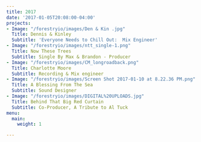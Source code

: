 ```yaml
---
title: 2017
date: '2017-01-05T20:08:00-04:00'
projects:
- Image: "/forestryio/images/Den & Kin .jpg"
  Title: Dennis & Kinley
  Subtitle: 'Everyone Needs to Chill Out:  Mix Engineer'
- Image: "/forestryio/images/ntt_single-1.png"
  Title: Now These Trees
  Subtitle: Single By Max & Brandon - Producer
- Image: "/forestryio/images/CM_longroadback.png"
  Title: Charlotte Moore
  Subtitle: Recording & Mix engineer
- Image: "/forestryio/images/Screen Shot 2017-01-10 at 8.22.36 PM.png"
  Title: A Blessing From The Sea
  Subtitle: Sound Designer
- Image: "/forestryio/images/DIGITAL%20UPLOADS.jpg"
  Title: Behind That Big Red Curtain
  Subtitle: Co-Producer, A Tribute to Al Tuck
menu:
  main:
    weight: 1

---
```

